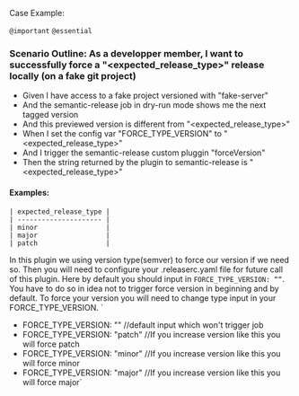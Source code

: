 Case Example:

`@important` `@essential`
### Scenario Outline: As a developper member, I want to successfully force a "<expected_release_type>" release locally (on a fake git project)
   * Given I have access to a fake project versioned with "fake-server" 
   * And the semantic-release job in dry-run mode shows me the next tagged version 
   * And this previewed version is different from "<expected_release_type>"
   * When I set the config var "FORCE_TYPE_VERSION" to "<expected_release_type>"
   * And I trigger the semantic-release custom pluggin "forceVersion"
   * Then the string returned by the plugin to semantic-release is "<expected_release_type>"
   #### Examples:
    | expected_release_type |
    | --------------------- |
    | minor                 | 
    | major                 |
    | patch                 |

In this plugin we using version type(semver) to force our version if we need so. Then you will need to configure your .releaserc.yaml file for future call of this plugin. Here by default you should input in `FORCE_TYPE_VERSION: ““`. You have to do so in idea not to trigger force version in beginning and by default. To force your version you will need to change type input in your FORCE_TYPE_VERSION.
`
- FORCE_TYPE_VERSION: "" //default input which won't trigger job
- FORCE_TYPE_VERSION: "patch" //If you increase version like this you will force patch
- FORCE_TYPE_VERSION: "minor" //If you increase version like this you will force minor
- FORCE_TYPE_VERSION: "major" //If you increase version like this you will force major`
